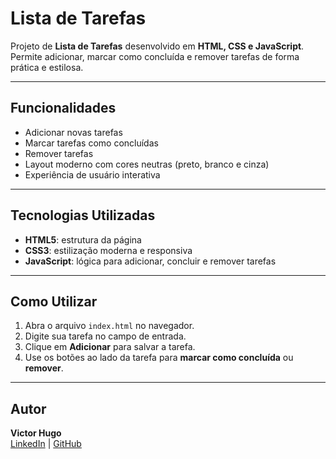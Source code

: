 # Lista de Tarefas

Projeto de **Lista de Tarefas** desenvolvido em **HTML, CSS e JavaScript**.  
Permite adicionar, marcar como concluída e remover tarefas de forma prática e estilosa.

---

## Funcionalidades

- Adicionar novas tarefas
- Marcar tarefas como concluídas
- Remover tarefas
- Layout moderno com cores neutras (preto, branco e cinza)
- Experiência de usuário interativa

---

## Tecnologias Utilizadas

- **HTML5**: estrutura da página
- **CSS3**: estilização moderna e responsiva
- **JavaScript**: lógica para adicionar, concluir e remover tarefas

---

## Como Utilizar

1. Abra o arquivo `index.html` no navegador.
2. Digite sua tarefa no campo de entrada.
3. Clique em **Adicionar** para salvar a tarefa.
4. Use os botões ao lado da tarefa para **marcar como concluída** ou **remover**.

---

## Autor

**Victor Hugo**  
[LinkedIn](https://www.linkedin.com/in/victor-hugo-33a79b37a) | [GitHub](https://github.com/viictorhgoliveira)
